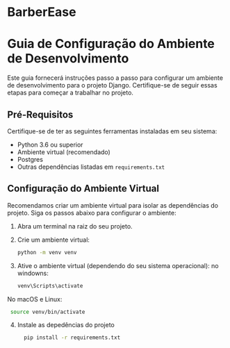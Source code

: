 # BarberEase

# Guia de Configuração do Ambiente de Desenvolvimento

Este guia fornecerá instruções passo a passo para configurar um ambiente de desenvolvimento para o projeto Django. Certifique-se de seguir essas etapas para começar a trabalhar no projeto.

## Pré-Requisitos

Certifique-se de ter as seguintes ferramentas instaladas em seu sistema:

- Python 3.6 ou superior
- Ambiente virtual (recomendado)
- Postgres 
- Outras dependências listadas em `requirements.txt`

## Configuração do Ambiente Virtual

Recomendamos criar um ambiente virtual para isolar as dependências do projeto. Siga os passos abaixo para configurar o ambiente:

1. Abra um terminal na raiz do seu projeto.
2. Crie um ambiente virtual:

   ```bash
   python -m venv venv
   ```
3. Ative o ambiente virtual (dependendo do seu sistema operacional):
   no windowns:
   ```bash
   venv\Scripts\activate
   ```
  No macOS e Linux:
   ```bash
    source venv/bin/activate
  ```
4. Instale as depedências do projeto
   ```bash
     pip install -r requirements.txt
  ```
  




